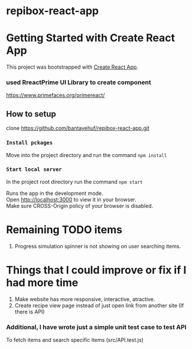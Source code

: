 # repibox-react-app

# Getting Started with Create React App

This project was bootstrapped with [Create React App](https://github.com/facebook/create-react-app).

### used RreactPrime UI Library to create component
https://www.primefaces.org/primereact/

## How to setup

clone https://github.com/bantayehuf/repibox-react-app.git

###  `Install pckages`
Move into the project directory and run the command `npm install`

###  `Start local server`
In the project root directory run the command  `npm start`

Runs the app in the development mode.\
Open [http://localhost:3000](http://localhost:3000) to view it in your browser.\
Make sure CROSS-Origin policy of your browser is disabled.

# Remaining TODO items
1. Progress simulation spinner is not showing on user searching items.

# Things that I could improve or fix if I had more time
1. Make website has more responsive, interactive, atractive.
2. Create recipe view page instead of just open link from another site (If there is API)


### Additional, I have wrote just a simple unit test case to test API
To fetch items and search specific items (src/API.test.js)
